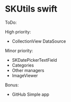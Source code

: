 # SKUtils swift

ToDo:

High priority:
- CollectionView DataSource

Minor priority:
- SKDatePickerTextField
- Categories
- Other managers
- ImageViewer

Bonus:
- GitHub Simple app
